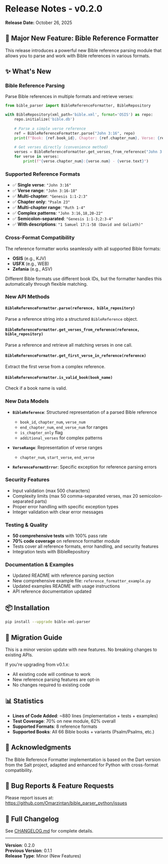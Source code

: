 # Release Notes - v0.2.0

**Release Date:** October 26, 2025

## 🎉 Major New Feature: Bible Reference Formatter

This release introduces a powerful new Bible reference parsing module that allows you to parse and work with Bible references in various formats.

## ✨ What's New

### Bible Reference Parsing

Parse Bible references in multiple formats and retrieve verses:

```python
from bible_parser import BibleReferenceFormatter, BibleRepository

with BibleRepository(xml_path='bible.xml', format='OSIS') as repo:
    repo.initialize('bible.db')
    
    # Parse a simple verse reference
    ref = BibleReferenceFormatter.parse("John 3:16", repo)
    print(f"Book: {ref.book_id}, Chapter: {ref.chapter_num}, Verse: {ref.verse_num}")
    
    # Get verses directly (convenience method)
    verses = BibleReferenceFormatter.get_verses_from_reference("John 3:16-18", repo)
    for verse in verses:
        print(f"{verse.chapter_num}:{verse.num} - {verse.text}")
```

### Supported Reference Formats

- ✅ **Single verse**: `"John 3:16"`
- ✅ **Verse range**: `"John 3:16-18"`
- ✅ **Multi-chapter**: `"Genesis 1:1-2:3"`
- ✅ **Chapter only**: `"Psalm 23"`
- ✅ **Multi-chapter range**: `"Ruth 1-4"`
- ✅ **Complex patterns**: `"John 3:16,18,20-22"`
- ✅ **Semicolon-separated**: `"Genesis 1:1-3;2:3-4"`
- ✅ **With descriptions**: `"1 Samuel 17:1-58 (David and Goliath)"`

### Cross-Format Compatibility

The reference formatter works seamlessly with all supported Bible formats:
- **OSIS** (e.g., KJV)
- **USFX** (e.g., WEB)
- **Zefania** (e.g., ASV)

Different Bible formats use different book IDs, but the formatter handles this automatically through flexible matching.

### New API Methods

#### `BibleReferenceFormatter.parse(reference, bible_repository)`
Parse a reference string into a structured `BibleReference` object.

#### `BibleReferenceFormatter.get_verses_from_reference(reference, bible_repository)`
Parse a reference and retrieve all matching verses in one call.

#### `BibleReferenceFormatter.get_first_verse_in_reference(reference)`
Extract the first verse from a complex reference.

#### `BibleReferenceFormatter.is_valid_book(book_name)`
Check if a book name is valid.

### New Data Models

- **`BibleReference`**: Structured representation of a parsed Bible reference
  - `book_id`, `chapter_num`, `verse_num`
  - `end_chapter_num`, `end_verse_num` for ranges
  - `is_chapter_only` flag
  - `additional_verses` for complex patterns

- **`VerseRange`**: Representation of verse ranges
  - `chapter_num`, `start_verse`, `end_verse`

- **`ReferenceFormatError`**: Specific exception for reference parsing errors

### Security Features

- Input validation (max 500 characters)
- Complexity limits (max 50 comma-separated verses, max 20 semicolon-separated parts)
- Proper error handling with specific exception types
- Integer validation with clear error messages

### Testing & Quality

- **50 comprehensive tests** with 100% pass rate
- **70% code coverage** on reference formatter module
- Tests cover all reference formats, error handling, and security features
- Integration tests with BibleRepository

### Documentation & Examples

- Updated README with reference parsing section
- New comprehensive example file: `reference_formatter_example.py`
- Updated examples README with usage instructions
- API reference documentation updated

## 📦 Installation

```bash
pip install --upgrade bible-xml-parser
```

## 🔄 Migration Guide

This is a minor version update with new features. No breaking changes to existing APIs.

If you're upgrading from v0.1.x:
- All existing code will continue to work
- New reference parsing features are opt-in
- No changes required to existing code

## 📊 Statistics

- **Lines of Code Added**: ~880 lines (implementation + tests + examples)
- **Test Coverage**: 70% on new module, 62% overall
- **Supported Formats**: 8 reference formats
- **Supported Books**: All 66 Bible books + variants (Psalm/Psalms, etc.)

## 🙏 Acknowledgments

The Bible Reference Formatter implementation is based on the Dart version from the Salt project, adapted and enhanced for Python with cross-format compatibility.

## 🐛 Bug Reports & Feature Requests

Please report issues at: https://github.com/Omarzintan/bible_parser_python/issues

## 📝 Full Changelog

See [CHANGELOG.md](dev-docs/CHANGELOG.md) for complete details.

---

**Version**: 0.2.0  
**Previous Version**: 0.1.1  
**Release Type**: Minor (New Features)

